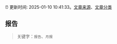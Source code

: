 :alarm_clock: 更新时间: 2025-01-10 10:41:33。[文章来源](/README.md)、[文章分类](/TAGS.md)

## 报告


> 关键字：`报告`、`月报`



